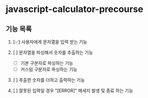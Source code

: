 # javascript-calculator-precourse

## 기능 목록

1. [✅] 사용자에게 문자열을 입력 받는 기능

2. [ ] 문자열을 파싱해서 숫자를 추출하는 기능

   - [ ] 기본 구분자로 파싱하는 기능
   - [ ] 커스텀 구분자로 파싱하는 기능

3. [ ] 추출한 숫자를 더하고 출력하는 기능

4. [ ] 잘못된 입력일 경우 "[ERROR]" 메세지 발생 및 종료 하는 기능
